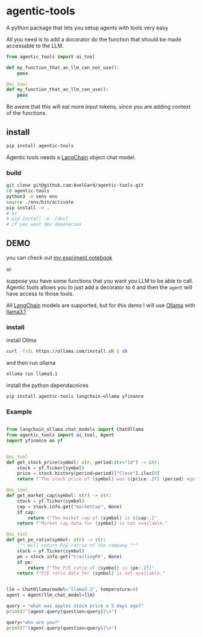# agentic-tools
A python package that lets you setup agents with tools very easy 

All you need is to add a docorator do the function that should be made accessable to the LLM. 

```python
from agentic_tools import ai_tool

def my_function_that_an_llm_can_not_use():
    pass 

@ai_tool
def my_function_that_an_llm_can_use():
    pass

```

Be awere that this will eat more input tokens, since you are adding context of the functions.

## install 

```bash 
pip install agentic-tools 
```

Agentic tools needs a [LangChain](https://python.langchain.com/docs/integrations/chat/) object chat model.


### build 

```bash 
git clone git@github.com:AxelGard/agentic-tools.git
cd agentic-tools
python3 -m venv env 
source ./env/bin/activate
pip install -e .
# or 
# pip install -e .[dev] 
# if you want dev depenacies 
```


## DEMO 

you can check out [my expriment notebook](https://github.com/AxelGard/agentic-tools/blob/master/expr.ipynb)

or

suppose you have some functions that you want you LLM to be able to call. 
Agentic tools allows you to just add a decorator to it and then the `agent` will have access to those tools. 

All [LangChain](https://python.langchain.com/docs/integrations/chat/) models are supported, but for this demo I will use [Ollama](https://ollama.com/) with [llama3.1](https://ollama.com/library/llama3.1)

### install 

install Ollma 

```bash 
curl -fsSL https://ollama.com/install.sh | sh
```
and then run ollama  
```bash 
ollama run llama3.1
```

install the python dependacnices

```bash 
pip install agentic-tools langchain-ollama yfinance
```

### Example 

```python

from langchain_ollama.chat_models import ChatOllama
from agentic_tools import ai_tool, Agent
import yfinance as yf


@ai_tool
def get_stock_price(symbol: str, period:str="1d") -> str:
    stock = yf.Ticker(symbol)
    price = stock.history(period=period)["Close"].iloc[0]
    return f"The stock price of {symbol} was ${price:.2f} {period} ago"

@ai_tool
def get_market_cap(symbol: str) -> str:
    stock = yf.Ticker(symbol)
    cap = stock.info.get("marketCap", None)
    if cap:
        return f"The market cap of {symbol} is ${cap:,}"
    return f"Market cap data for {symbol} is not available."

@ai_tool
def get_pe_ratio(symbol: str) -> str:
    """ Will return P/E ratrio of the company """
    stock = yf.Ticker(symbol)
    pe = stock.info.get("trailingPE", None)
    if pe:
        return f"The P/E ratio of {symbol} is {pe:.2f}"
    return f"P/E ratio data for {symbol} is not available."


llm = ChatOllama(model="llama3.1", temperature=0)
agent = Agent(llm_chat_model=llm)

query = "what was apples stock price a 5 days ago?"
print(f"{agent.query(question=query)}\n")

query="who are you?"
print(f"{agent.query(question=query)}\n")

```